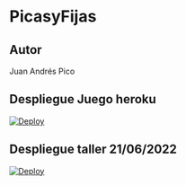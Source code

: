 # PicasyFijas
## Autor 
Juan Andrés Pico 
## Despliegue Juego heroku
[![Deploy](https://www.herokucdn.com/deploy/button.svg)](https://pacific-lake-81877.herokuapp.com/)

## Despliegue taller 21/06/2022
[![Deploy](https://www.herokucdn.com/deploy/button.svg)](https://rocky-cove-53822.herokuapp.com/)